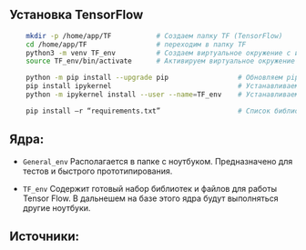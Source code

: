 ## Установка TensorFlow
```bash
    mkdir -p /home/app/TF           # Создаем папку TF (TensorFlow)
    cd /home/app/TF                 # переходим в папку TF
    python3 -m venv TF_env          # Создаем виртуальное окружение с именем TF_env
    source TF_env/bin/activate      # Активируем виртуальное окружение (JN_env)

    python -m pip install --upgrade pip                 # Обновляем pip
    pip install ipykernel                               # Устанавливаем ipykernel (ядро)
    python -m ipykernel install --user --name=TF_env    # Устанавливаем глобальную видимость ядра

    pip install –r “requirements.txt”                   # Список библиотек для повторяемости
```
## Ядра:
* `General_env`
Располагается в папке с ноутбуком. Предназначено для тестов и быстрого прототипирования.

* `TF_env`
Содержит готовый набор библиотек и файлов для работы Tensor Flow. 
В дальнешем на базе этого ядра будут выполняться другие ноутбуки.

## Источники: